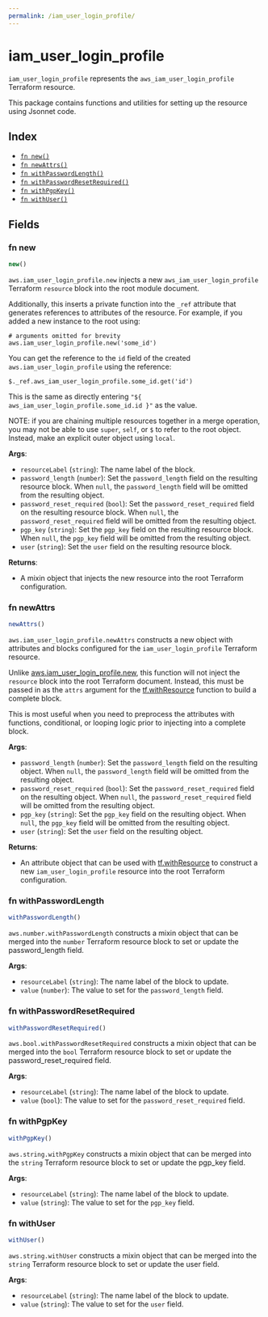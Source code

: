 ```yaml
---
permalink: /iam_user_login_profile/
---
```


# iam_user_login_profile

`iam_user_login_profile` represents the `aws_iam_user_login_profile` Terraform resource.



This package contains functions and utilities for setting up the resource using Jsonnet code.


## Index

* [`fn new()`](#fn-new)
* [`fn newAttrs()`](#fn-newattrs)
* [`fn withPasswordLength()`](#fn-withpasswordlength)
* [`fn withPasswordResetRequired()`](#fn-withpasswordresetrequired)
* [`fn withPgpKey()`](#fn-withpgpkey)
* [`fn withUser()`](#fn-withuser)

## Fields

### fn new

```ts
new()
```


`aws.iam_user_login_profile.new` injects a new `aws_iam_user_login_profile` Terraform `resource`
block into the root module document.

Additionally, this inserts a private function into the `_ref` attribute that generates references to attributes of the
resource. For example, if you added a new instance to the root using:

    # arguments omitted for brevity
    aws.iam_user_login_profile.new('some_id')

You can get the reference to the `id` field of the created `aws.iam_user_login_profile` using the reference:

    $._ref.aws_iam_user_login_profile.some_id.get('id')

This is the same as directly entering `"${ aws_iam_user_login_profile.some_id.id }"` as the value.

NOTE: if you are chaining multiple resources together in a merge operation, you may not be able to use `super`, `self`,
or `$` to refer to the root object. Instead, make an explicit outer object using `local`.

**Args**:
  - `resourceLabel` (`string`): The name label of the block.
  - `password_length` (`number`): Set the `password_length` field on the resulting resource block. When `null`, the `password_length` field will be omitted from the resulting object.
  - `password_reset_required` (`bool`): Set the `password_reset_required` field on the resulting resource block. When `null`, the `password_reset_required` field will be omitted from the resulting object.
  - `pgp_key` (`string`): Set the `pgp_key` field on the resulting resource block. When `null`, the `pgp_key` field will be omitted from the resulting object.
  - `user` (`string`): Set the `user` field on the resulting resource block.

**Returns**:
- A mixin object that injects the new resource into the root Terraform configuration.


### fn newAttrs

```ts
newAttrs()
```


`aws.iam_user_login_profile.newAttrs` constructs a new object with attributes and blocks configured for the `iam_user_login_profile`
Terraform resource.

Unlike [aws.iam_user_login_profile.new](#fn-new), this function will not inject the `resource`
block into the root Terraform document. Instead, this must be passed in as the `attrs` argument for the
[tf.withResource](https://github.com/tf-libsonnet/core/tree/main/docs#fn-withresource) function to build a complete block.

This is most useful when you need to preprocess the attributes with functions, conditional, or looping logic prior to
injecting into a complete block.

**Args**:
  - `password_length` (`number`): Set the `password_length` field on the resulting object. When `null`, the `password_length` field will be omitted from the resulting object.
  - `password_reset_required` (`bool`): Set the `password_reset_required` field on the resulting object. When `null`, the `password_reset_required` field will be omitted from the resulting object.
  - `pgp_key` (`string`): Set the `pgp_key` field on the resulting object. When `null`, the `pgp_key` field will be omitted from the resulting object.
  - `user` (`string`): Set the `user` field on the resulting object.

**Returns**:
  - An attribute object that can be used with [tf.withResource](https://github.com/tf-libsonnet/core/tree/main/docs#fn-withresource) to construct a new `iam_user_login_profile` resource into the root Terraform configuration.


### fn withPasswordLength

```ts
withPasswordLength()
```

`aws.number.withPasswordLength` constructs a mixin object that can be merged into the `number`
Terraform resource block to set or update the password_length field.



**Args**:
  - `resourceLabel` (`string`): The name label of the block to update.
  - `value` (`number`): The value to set for the `password_length` field.


### fn withPasswordResetRequired

```ts
withPasswordResetRequired()
```

`aws.bool.withPasswordResetRequired` constructs a mixin object that can be merged into the `bool`
Terraform resource block to set or update the password_reset_required field.



**Args**:
  - `resourceLabel` (`string`): The name label of the block to update.
  - `value` (`bool`): The value to set for the `password_reset_required` field.


### fn withPgpKey

```ts
withPgpKey()
```

`aws.string.withPgpKey` constructs a mixin object that can be merged into the `string`
Terraform resource block to set or update the pgp_key field.



**Args**:
  - `resourceLabel` (`string`): The name label of the block to update.
  - `value` (`string`): The value to set for the `pgp_key` field.


### fn withUser

```ts
withUser()
```

`aws.string.withUser` constructs a mixin object that can be merged into the `string`
Terraform resource block to set or update the user field.



**Args**:
  - `resourceLabel` (`string`): The name label of the block to update.
  - `value` (`string`): The value to set for the `user` field.
